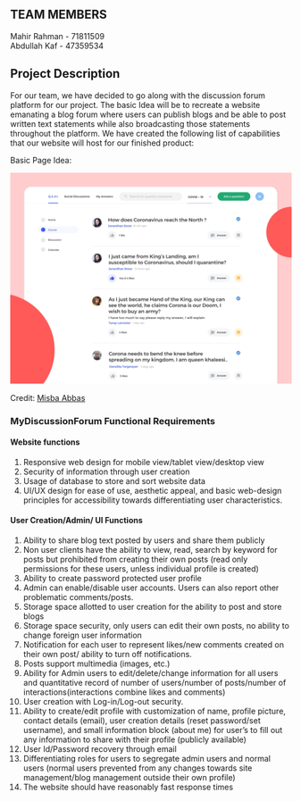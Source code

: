 ## TEAM MEMBERS

Mahir Rahman - 71811509 <br>
Abdullah Kaf - 47359534

## Project Description

For our team, we have decided to go along with the discussion forum platform for our project. The basic Idea will be to recreate a website emanating a blog forum where users can publish blogs and be able to post written text statements while also broadcasting those statements throughout the platform. We have created the following list of capabilities that our website will host for our finished product:

Basic Page Idea:

<p>
    <img src="./images/layout_example.png" />

</p>

Credit: [Misba Abbas](https://dribbble.com/shots/11024734-Discussion-Corona)

### MyDiscussionForum Functional Requirements

#### Website functions

1. Responsive web design for mobile view/tablet view/desktop view
2. Security of information through user creation
3. Usage of database to store and sort website data
4. UI/UX design for ease of use, aesthetic appeal, and basic web-design principles for accessibility towards differentiating user characteristics.

#### User Creation/Admin/ UI Functions

1. Ability to share blog text posted by users and share them publicly
2. Non user clients have the ability to view, read, search by keyword for posts but prohibited from creating their own posts (read only permissions for these users, unless individual profile is created)
3. Ability to create password protected user profile
4. Admin can enable/disable user accounts. Users can also report other problematic comments/posts.
5. Storage space allotted to user creation for the ability to post and store blogs
6. Storage space security, only users can edit their own posts, no ability to change foreign user information
7. Notification for each user to represent likes/new comments created on their own post/ ability to turn off notifications.
8. Posts support multimedia (images, etc.)
9. Ability for Admin users to edit/delete/change information for all users and quantitative record of number of users/number of posts/number of interactions(interactions combine likes and comments)
10. User creation with Log-in/Log-out security.
11. Ability to create/edit profile with customization of name, profile picture, contact details (email), user creation details (reset password/set username), and small information block (about me) for user’s to fill out any information to share with their profile (publicly available)
12. User Id/Password recovery through email
13. Differentiating roles for users to segregate admin users and normal users (normal users prevented from any changes towards site management/blog management outside their own profile)
14. The website should have reasonably fast response times
